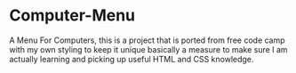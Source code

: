 # Computer-Menu
A Menu For Computers, this is a project that is ported from free code camp with my own styling to keep it unique
basically a measure to make sure I am actually learning and picking up useful HTML and CSS knowledge.
